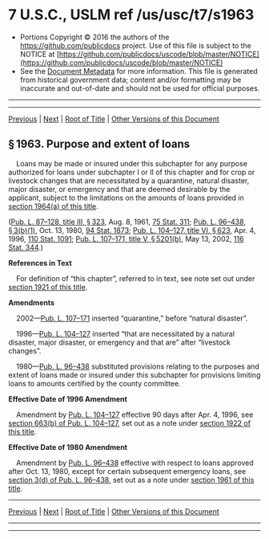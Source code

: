 ---
---

# 7 U.S.C., USLM ref /us/usc/t7/s1963

* Portions Copyright © 2016 the authors of the https://github.com/publicdocs project.
  Use of this file is subject to the NOTICE at [https://github.com/publicdocs/uscode/blob/master/NOTICE](https://github.com/publicdocs/uscode/blob/master/NOTICE)
* See the [Document Metadata](././../../../../..//README.md) for more information.
  This file is generated from historical government data; content and/or formatting may be inaccurate and out-of-date and should not be used for official purposes.

----------
----------

[Previous](./../../../../..//us/usc/t7/ch50/schIII/m__us_usc_t7_s1962.md) | [Next](./../../../../..//us/usc/t7/ch50/schIII/m__us_usc_t7_s1964.md) | [Root of Title](./../../../../../) | [Other Versions of this Document](https://publicdocs.github.io/go/links?ns=uslm&ref=%2Fus%2Fusc%2Ft7%2Fs1963)

## § 1963. Purpose and extent of loans

    Loans may be made or insured under this subchapter for any purpose authorized for loans under subchapter I or II of this chapter and for crop or livestock changes that are necessitated by a quarantine, natural disaster, major disaster, or emergency and that are deemed desirable by the applicant, subject to the limitations on the amounts of loans provided in [section 1964(a) of this title][/us/usc/t7/s1964/a].

([Pub. L. 87–128, title III, § 323][/us/pl/87/128/s323], Aug. 8, 1961, [75 Stat. 311][/us/stat/75/311]; [Pub. L. 96–438, § 3(b)(1)][/us/pl/96/438/s3/b/1], Oct. 13, 1980, [94 Stat. 1873][/us/stat/94/1873]; [Pub. L. 104–127, title VI, § 623][/us/pl/104/127/s623], Apr. 4, 1996, [110 Stat. 1091][/us/stat/110/1091]; [Pub. L. 107–171, title V, § 5201(b)][/us/pl/107/171/s5201/b], May 13, 2002, [116 Stat. 344][/us/stat/116/344].)

 __References in Text__ 

    For definition of “this chapter”, referred to in text, see note set out under [section 1921 of this title][/us/usc/t7/s1921].

 __Amendments__ 

    2002—[Pub. L. 107–171][/us/pl/107/171] inserted “quarantine,” before “natural disaster”.

    1996—[Pub. L. 104–127][/us/pl/104/127] inserted “that are necessitated by a natural disaster, major disaster, or emergency and that are” after “livestock changes”.

    1980—[Pub. L. 96–438][/us/pl/96/438] substituted provisions relating to the purposes and extent of loans made or insured under this subchapter for provisions limiting loans to amounts certified by the county committee.

 __Effective Date of 1996 Amendment__ 

    Amendment by [Pub. L. 104–127][/us/pl/104/127] effective 90 days after Apr. 4, 1996, see [section 663(b) of Pub. L. 104–127][/us/pl/104/127/s663/b], set out as a note under [section 1922 of this title][/us/usc/t7/s1922].

 __Effective Date of 1980 Amendment__ 

    Amendment by [Pub. L. 96–438][/us/pl/96/438] effective with respect to loans approved after Oct. 13, 1980, except for certain subsequent emergency loans, see [section 3(d) of Pub. L. 96–438][/us/pl/96/438/s3/d], set out as a note under [section 1961 of this title][/us/usc/t7/s1961].

----------

[Previous](./../../../../..//us/usc/t7/ch50/schIII/m__us_usc_t7_s1962.md) | [Next](./../../../../..//us/usc/t7/ch50/schIII/m__us_usc_t7_s1964.md) | [Root of Title](./../../../../../) | [Other Versions of this Document](https://publicdocs.github.io/go/links?ns=uslm&ref=%2Fus%2Fusc%2Ft7%2Fs1963)

----------
----------

[/us/usc/t7/s1964/a]: https://publicdocs.github.io/go/links?ns=uslm&ref=%2Fus%2Fusc%2Ft7%2Fs1964%2Fa
[/us/pl/87/128/s323]: https://publicdocs.github.io/go/links?ns=uslm&ref=%2Fus%2Fpl%2F87%2F128%2Fs323
[/us/stat/75/311]: https://publicdocs.github.io/go/links?ns=uslm&ref=%2Fus%2Fstat%2F75%2F311
[/us/pl/96/438/s3/b/1]: https://publicdocs.github.io/go/links?ns=uslm&ref=%2Fus%2Fpl%2F96%2F438%2Fs3%2Fb%2F1
[/us/stat/94/1873]: https://publicdocs.github.io/go/links?ns=uslm&ref=%2Fus%2Fstat%2F94%2F1873
[/us/pl/104/127/s623]: https://publicdocs.github.io/go/links?ns=uslm&ref=%2Fus%2Fpl%2F104%2F127%2Fs623
[/us/stat/110/1091]: https://publicdocs.github.io/go/links?ns=uslm&ref=%2Fus%2Fstat%2F110%2F1091
[/us/pl/107/171/s5201/b]: https://publicdocs.github.io/go/links?ns=uslm&ref=%2Fus%2Fpl%2F107%2F171%2Fs5201%2Fb
[/us/stat/116/344]: https://publicdocs.github.io/go/links?ns=uslm&ref=%2Fus%2Fstat%2F116%2F344
[/us/usc/t7/s1921]: https://publicdocs.github.io/go/links?ns=uslm&ref=%2Fus%2Fusc%2Ft7%2Fs1921
[/us/pl/107/171]: https://publicdocs.github.io/go/links?ns=uslm&ref=%2Fus%2Fpl%2F107%2F171
[/us/pl/104/127]: https://publicdocs.github.io/go/links?ns=uslm&ref=%2Fus%2Fpl%2F104%2F127
[/us/pl/96/438]: https://publicdocs.github.io/go/links?ns=uslm&ref=%2Fus%2Fpl%2F96%2F438
[/us/pl/104/127]: https://publicdocs.github.io/go/links?ns=uslm&ref=%2Fus%2Fpl%2F104%2F127
[/us/pl/104/127/s663/b]: https://publicdocs.github.io/go/links?ns=uslm&ref=%2Fus%2Fpl%2F104%2F127%2Fs663%2Fb
[/us/usc/t7/s1922]: https://publicdocs.github.io/go/links?ns=uslm&ref=%2Fus%2Fusc%2Ft7%2Fs1922
[/us/pl/96/438]: https://publicdocs.github.io/go/links?ns=uslm&ref=%2Fus%2Fpl%2F96%2F438
[/us/pl/96/438/s3/d]: https://publicdocs.github.io/go/links?ns=uslm&ref=%2Fus%2Fpl%2F96%2F438%2Fs3%2Fd
[/us/usc/t7/s1961]: https://publicdocs.github.io/go/links?ns=uslm&ref=%2Fus%2Fusc%2Ft7%2Fs1961


